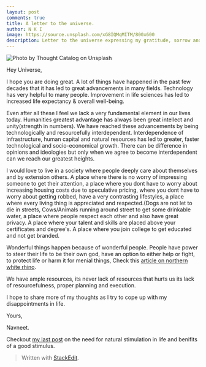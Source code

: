 ```yaml
---
layout: post
comments: true
title: A letter to the universe.
author: N K I
image: https://source.unsplash.com/xG8IQMqMITM/800x600
description: Letter to the universe expressing my gratitude, sorrow and hopes.
---
```


![Photo by Thought Catalog on Unsplash](https://source.unsplash.com/kBCXR-lTFDE/600x480)

Hey Universe, 

I hope you are doing great. A lot of things have happened in the past few decades that it has led to great advancements in many fields. Technology has very helpful to many people. Improvement in life sciences has led to increased life expectancy & overall well-being.

Even after all these I feel we lack a very fundamental element in our lives today.
Humanities greatest advantage has always been great intellect and unity(strength in numbers). We have reached these advancements by being technologically and resourcefully interdependent. Interdependence of infrastructure, human capital and natural resources has led to greater, faster technological and socio-economical growth. There can be difference in opinions and ideologies but only when we agree to become interdependent can we reach our greatest heights.

I would love to live in a society where people deeply care about themselves and by extension others. A place where there is no worry of impressing someone to get their attention, a place where you dont have to worry about increasing housing costs due to speculative pricing, where you dont have to worry about getting robbed, have a  very contrasting lifestyles, a place where every living thing is appreciated and respected.(Dogs are not let to die in streets, Cows/Animals running around street to get some drinkable water, a place where people respect each other and also have great privacy. A place where your talent and skills are placed above your certificates and degree's. A place where you join college to get educated and not get branded.

Wonderful things happen because of wonderful people.
People have power to steer their life to be their own god, have an option to either help or fight, to protect life or harm it for menial things, Check this [article on northern white rhino](https://www.theguardian.com/environment/2018/mar/20/last-male-northern-white-rhinos-death-highlights-huge-extinction-crisis).

We have ample resources, its never lack of resources that hurts us its lack of resourcefulness, proper planning and execution.

I hope to share more of my thoughts as I try to cope up with my disappointments in life.

Yours,

Navneet.

Checkout [my last post](https://blog.ddraffft.in/2019/01/21/What-drives-us.html) on the need for natural stimulation in life and benifits of a good stimulus.

> Written with [StackEdit](https://stackedit.io/).
